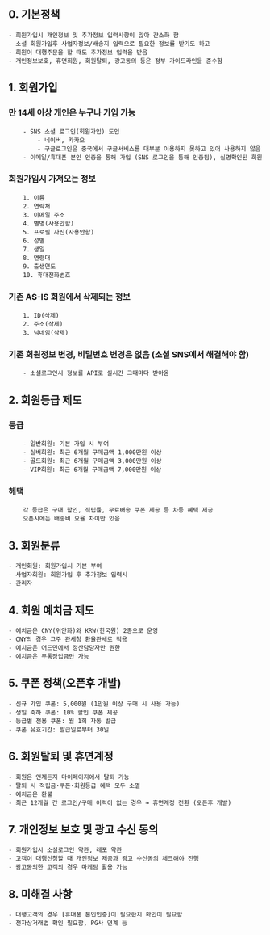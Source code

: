 ## 0. 기본정책
	- 회원가입시 개인정보 및 추가정보 입력사항이 많아 간소화 함
	- 소셜 회원가입후 사업자정보/배송지 입력으로 필요한 정보를 받기도 하고
	- 회원이 대행주문을 할 때도 추가정보 입력을 받음
	- 개인정보보호, 휴면회원, 회원탈퇴, 광고동의 등은 정부 가이드라인을 준수함
## 1. 회원가입
### 만 14세 이상 개인은 누구나 가입 가능
        - SNS 소셜 로그인(회원가입) 도입
			- 네이버, 카카오
			- 구글로그인은 중국에서 구글서비스를 대부분 이용하지 못하고 있어 사용하지 않음
        - 이메일/휴대폰 본인 인증을 통해 가입 (SNS 로그인을 통해 인증됨), 실명확인된 회원
### 회원가입시 가져오는 정보
		1. 이름		
		2. 연락처 
		3. 이메일 주소	
		4. 별명(사용안함)		
		5. 프로필 사진(사용안함)
		6. 성별		
		7. 생일	
		8. 연령대		
		9. 출생연도		
		10. 휴대전화번호
### 기존 AS-IS 회원에서 삭제되는 정보
		1. ID(삭제)
        2. 주소(삭제)
        3. 닉네임(삭제)
### 기존 회원정보 변경, 비밀번호 변경은 없음 (소셜 SNS에서 해결해야 함)
		- 소셜로그인시 정보를 API로 실시간 그때마다 받아옴
## 2. 회원등급 제도
### 등급
		- 일반회원: 기본 가입 시 부여
		- 실버회원: 최근 6개월 구매금액 1,000만원 이상
		- 골드회원: 최근 6개월 구매금액 3,000만원 이상
		- VIP회원: 최근 6개월 구매금액 7,000만원 이상
### 헤택
		각 등급은 구매 할인, 적립률, 무료배송 쿠폰 제공 등 차등 혜택 제공
		오픈시에는 배송비 요율 차이만 있음
## 3. 회원분류
    - 개인회원: 회원가입시 기본 부여
    - 사업자회원: 회원가입 후 추가정보 입력시
    - 관리자
## 4. 회원 예치금 제도
    - 예치금은 CNY(위안화)와 KRW(한국원) 2종으로 운영
	- CNY의 경우 그주 관세청 환율관세로 적용
	- 예치금은 어드민에서 정산담당자만 권한
	- 예치금은 무통장입금만 가능
## 5. 쿠폰 정책(오픈후 개발)
    - 신규 가입 쿠폰: 5,000원 (1만원 이상 구매 시 사용 가능)
    - 생일 축하 쿠폰: 10% 할인 쿠폰 제공
    - 등급별 전용 쿠폰: 월 1회 자동 발급
    - 쿠폰 유효기간: 발급일로부터 30일
## 6. 회원탈퇴 및 휴면계정
    - 회원은 언제든지 마이페이지에서 탈퇴 가능
    - 탈퇴 시 적립금·쿠폰·회원등급 혜택 모두 소멸
    - 예치금은 환불
    - 최근 12개월 간 로그인/구매 이력이 없는 경우 → 휴면계정 전환 (오픈후 개발)
## 7. 개인정보 보호 및 광고 수신 동의 
    - 회원가입시 소셜로그인 약관, 레포 약관
	- 고객이 대행신청할 때 개인정보 제공과 광고 수신동의 체크해야 진행
	- 광고동의한 고객의 경우 마케팅 활용 가능
## 8. 미해결 사항
	- 대행고객의 경우 [휴대폰 본인인증]이 필요한지 확인이 필요함
	- 전자상거래법 확인 필요함, PG사 연계 등


